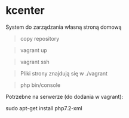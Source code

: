 # kcenter
System do zarządzania własną stroną domową

>copy repository

>vagrant up

>vagrant ssh

>Pliki strony znajdują się w ./vagrant

>php bin/console

Potrzebne na serwerze (do dodania w vagrant):

sudo apt-get install php7.2-xml